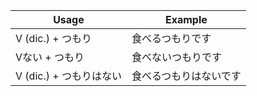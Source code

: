 |Usage|Example|
|-|-|
|V (dic.) + つもり|食べるつもりです|
|Vない + つもり|食べないつもりです|
|V (dic.) + つもりはない|食べるつもりはないです|